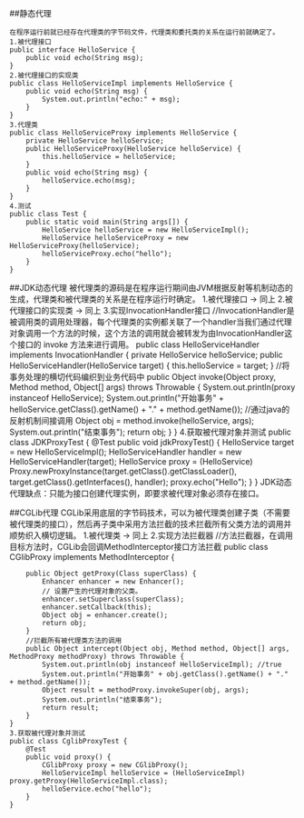 ##静态代理

	在程序运行前就已经存在代理类的字节码文件，代理类和委托类的关系在运行前就确定了。
	1.被代理接口
	public interface HelloService {
		public void echo(String msg);
	}
	2.被代理接口的实现类
	public class HelloServiceImpl implements HelloService {
		public void echo(String msg) {
			System.out.println("echo:" + msg);
		}
	}
	3.代理类
	public class HelloServiceProxy implements HelloService {
		private HelloService helloService;
		public HelloServiceProxy(HelloService helloService) {
			this.helloService = helloService;
		}
		public void echo(String msg) {
			helloService.echo(msg);
		}
	}
	4.测试
	public class Test {
		public static void main(String args[]) {
			HelloService helloService = new HelloServiceImpl();
			HelloService helloServiceProxy = new HelloServiceProxy(helloService);
			helloServiceProxy.echo("hello");
		}
	}

##JDK动态代理
	被代理类的源码是在程序运行期间由JVM根据反射等机制动态的生成，代理类和被代理类的关系是在程序运行时确定。
	1.被代理接口 -> 同上
	2.被代理接口的实现类 -> 同上
	3.实现InvocationHandler接口
	//InvocationHandler是被调用类的调用处理器，每个代理类的实例都关联了一个handler当我们通过代理对象调用一个方法的时候，这个方法的调用就会被转发为由InvocationHandler这个接口的 invoke 方法来进行调用。
	public class HelloServiceHandler implements InvocationHandler {
		private HelloService helloService;
		public HelloServiceHandler(HelloService target) {
			this.helloService = target;
		}
		//将事务处理的横切代码编织到业务代码中
		public Object invoke(Object proxy, Method method, Object[] args) throws Throwable {
			System.out.println(proxy instanceof HelloService);
			System.out.println("开始事务" + helloService.getClass().getName() + "." + method.getName());
			//通过java的反射机制间接调用
			Object obj = method.invoke(helloService, args);
			System.out.println("结束事务");
			return obj;
		}
	}
	4.获取被代理对象并测试
	public class JDKProxyTest {
		@Test
		public void jdkProxyTest() {
			HelloService target = new HelloServiceImpl();
			HelloServiceHandler handler = new HelloServiceHandler(target);
			HelloService proxy = (HelloService) Proxy.newProxyInstance(target.getClass().getClassLoader(), target.getClass().getInterfaces(), handler);
			proxy.echo("Hello");
		}
	}
	JDK动态代理缺点：只能为接口创建代理实例，即要求被代理对象必须存在接口。

##CGLib代理
	CGLib采用底层的字节码技术，可以为被代理类创建子类（不需要被代理类的接口），然后再子类中采用方法拦截的技术拦截所有父类方法的调用并顺势织入横切逻辑。
	1.被代理类 -> 同上
	2.实现方法拦截器
	//方法拦截器，在调用目标方法时，CGLib会回调MethodInterceptor接口方法拦截
	public class CGlibProxy implements MethodInterceptor {
	
		public Object getProxy(Class superClass) {
			Enhancer enhancer = new Enhancer();
			// 设置产生的代理对象的父类。
			enhancer.setSuperclass(superClass);
			enhancer.setCallback(this);
			Object obj = enhancer.create();
			return obj;
		}
	 	//拦截所有被代理类方法的调用
		public Object intercept(Object obj, Method method, Object[] args, MethodProxy methodProxy) throws Throwable {
			System.out.println(obj instanceof HelloServiceImpl); //true
			System.out.println("开始事务" + obj.getClass().getName() + "." + method.getName());
			Object result = methodProxy.invokeSuper(obj, args);
			System.out.println("结束事务");
			return result;
		}
	}
	3.获取被代理对象并测试
	public class CglibProxyTest {
		@Test
		public void proxy() {
			CGlibProxy proxy = new CGlibProxy();
			HelloServiceImpl helloService = (HelloServiceImpl) proxy.getProxy(HelloServiceImpl.class);
			helloService.echo("hello");
		}
	}